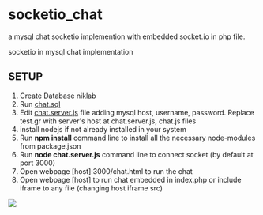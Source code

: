 # socketio_chat
a mysql chat socketio implemention with embedded socket.io in php file.

socketio in mysql chat implementation

<h2>SETUP</h2>

1. Create Database niklab
2. Run <a href="https://github.com/NikDrosakis/socket.io-chat-mysql/blob/master/chat/chat.sql">chat.sql</a>
3. Edit <a href="https://github.com/NikDrosakis/socket.io-chat-mysql/blob/master/chat.server.js">chat.server.js</a> file adding mysql host, username, password. Replace test.gr with server's host at chat.server.js, chat.js files
4. install nodejs if not already installed in your system
5. Run <b>npm install</b> command line to install all the necessary node-modules from package.json
6. Run <b>node chat.server.js</b> command line to connect socket (by default at port 3000)
7. Open webpage [host]:3000/chat.html to run the chat 
8. Open webpage [host] to run chat embedded in index.php or include iframe to any file (changing host iframe src)

<img src="https://github.com/NikDrosakis/socket.io-chat-mysql/blob/master/capture.JPG">
